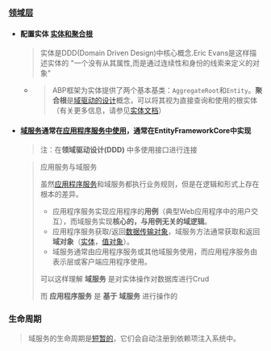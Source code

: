 ### [领域层](https://docs.abp.io/en/abp/latest/Tutorials/Part-6?UI=MVC&DB=EF)

- #### 配置实体   [实体和聚合根](https://docs.abp.io/zh-Hans/abp/latest/Entities)

  > 实体是DDD(Domain Driven Design)中核心概念.Eric Evans是这样描述实体的 "一个没有从其属性,而是通过连续性和身份的线索来定义的对象"

  - > ABP框架为实体提供了两个基本基类：`AggregateRoot`和`Entity`。**聚合根**是[域驱动的设计](https://docs.abp.io/en/abp/latest/Domain-Driven-Design)概念，可以将其视为直接查询和使用的根实体（有关更多信息，请参见[实体文档](https://docs.abp.io/en/abp/latest/Entities)）

  

- #### [域服务](https://docs.abp.io/en/abp/latest/Domain-Services)通常在[应用程序服务中使用](https://docs.abp.io/en/abp/latest/Application-Services)，通常在EntityFrameworkCore中实现

  > 注：在**领域驱动设计(DDD)** 中多使用接口进行连接

  >  应用服务与域服务
  >
  > 虽然[应用程序服务](https://docs.abp.io/en/abp/latest/Application-Services)和域服务都执行业务规则，但是在逻辑和形式上存在根本的差异。
  >
  > - 应用程序服务实现应用程序的**用例**（典型Web应用程序中的用户交互），而域服务实现**核心的，与用例无关的域逻辑**。
  > - 应用程序服务获取/返回[数据传输对象](https://docs.abp.io/en/abp/latest/Data-Transfer-Objects)，域服务方法通常获取和返回**域对象**（[实体](https://docs.abp.io/en/abp/latest/Entities)，[值对象](https://docs.abp.io/en/abp/latest/Value-Objects)）。
  > - 域服务通常由应用程序服务或其他域服务使用，而应用程序服务由表示层或客户端应用程序使用。
  >
  > 可以这样理解  **域服务** 是对实体操作对数据库进行Crud
  >
  > 而 **应用程序服务**  是   **基于**    **域服务** 进行操作的

### 生命周期

> 域服务的生命周期是[短暂的](https://docs.abp.io/en/abp/latest/Dependency-Injection)，它们会自动注册到依赖项注入系统中。